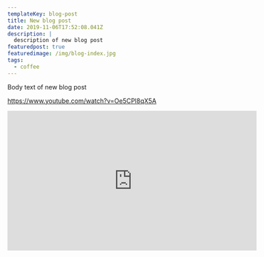 ```yaml
---
templateKey: blog-post
title: New blog post
date: 2019-11-06T17:52:08.041Z
description: |
  description of new blog post
featuredpost: true
featuredimage: /img/blog-index.jpg
tags:
  - coffee
---
```

Body text of new blog post

https://www.youtube.com/watch?v=Oe5CPl8qX5A

<iframe width="560" height="315" src="https://www.youtube.com/embed/Oe5CPl8qX5A" frameborder="0" allow="accelerometer; autoplay; encrypted-media; gyroscope; picture-in-picture" allowfullscreen></iframe>
